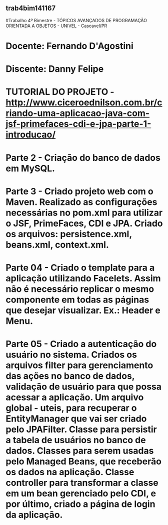 ## trab4bim141167
#Trabalho 4º Bimestre - TÓPICOS AVANÇADOS DE PROGRAMAÇÃO ORIENTADA A OBJETOS - UNIVEL - Cascavel/PR

# Docente: Fernando D'Agostini
# Discente: Danny Felipe

# TUTORIAL DO PROJETO - http://www.ciceroednilson.com.br/criando-uma-aplicacao-java-com-jsf-primefaces-cdi-e-jpa-parte-1-introducao/

# Parte 2 - Criação do banco de dados em MySQL.

# Parte 3 - Criado projeto web com o Maven. Realizado as configurações necessárias no pom.xml para utilizar o JSF, PrimeFaces, CDI e JPA. Criado os arquivos: persistence.xml, beans.xml, context.xml.

# Parte 04 - Criado o template para a aplicação utilizando Facelets. Assim não é necessário replicar o mesmo componente em todas as páginas que desejar visualizar. Ex.: Header e Menu.

# Parte 05 - Criado a autenticação do usuário no sistema. Criados os arquivos filter para gerenciamento das ações no banco de dados, validação de usuário para que possa acessar a aplicação. Um arquivo global - uteis, para recuperar o EntityManager que vai ser criado pelo JPAFilter. Classe para persistir a tabela de usuários no banco de dados. Classes para serem usadas pelo Managed Beans, que receberão os dados na aplicação. Classe controller para transformar a classe em um bean gerenciado pelo CDI, e por último, criado a página de login da aplicação.